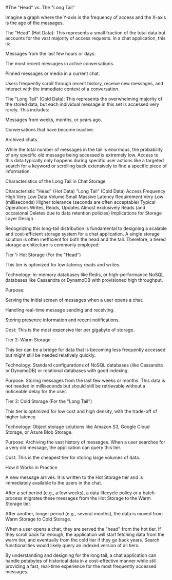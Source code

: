 #The "Head" vs. The "Long Tail"

Imagine a graph where the Y-axis is the frequency of access and the X-axis is the age of the messages.

The "Head" (Hot Data): This represents a small fraction of the total data but accounts for the vast majority of access requests. In a chat application, this is:

Messages from the last few hours or days.

The most recent messages in active conversations.

Pinned messages or media in a current chat.

Users frequently scroll through recent history, receive new messages, and interact with the immediate context of a conversation.

The "Long Tail" (Cold Data): This represents the overwhelming majority of the stored data, but each individual message in this set is accessed very rarely. This includes:

Messages from weeks, months, or years ago.

Conversations that have become inactive.

Archived chats.

While the total number of messages in the tail is enormous, the probability of any specific old message being accessed is extremely low. Access to this data typically only happens during specific user actions like a targeted search for a keyword or scrolling back extensively to find a specific piece of information.

Characteristics of the Long Tail in Chat Storage

Characteristic	"Head" (Hot Data)	"Long Tail" (Cold Data)
Access Frequency	High	Very Low
Data Volume	Small	Massive
Latency Requirement	Very Low (milliseconds)	Higher tolerance (seconds are often acceptable)
Typical Operations	Writes, Reads, Updates	Almost exclusively Reads (and occasional Deletes due to data retention policies)
Implications for Storage Layer Design

Recognizing this long-tail distribution is fundamental to designing a scalable and cost-efficient storage system for a chat application. A single storage solution is often inefficient for both the head and the tail. Therefore, a tiered storage architecture is commonly employed:

Tier 1: Hot Storage (For the "Head")

This tier is optimized for low-latency reads and writes.

Technology: In-memory databases like Redis, or high-performance NoSQL databases like Cassandra or DynamoDB with provisioned high throughput.

Purpose:

Serving the initial screen of messages when a user opens a chat.

Handling real-time message sending and receiving.

Storing presence information and recent notifications.

Cost: This is the most expensive tier per gigabyte of storage.

Tier 2: Warm Storage

This tier can be a bridge for data that is becoming less frequently accessed but might still be needed relatively quickly.

Technology: Standard configurations of NoSQL databases (like Cassandra or DynamoDB) or relational databases with good indexing.

Purpose: Storing messages from the last few weeks or months. This data is not needed in milliseconds but should still be retrievable without a noticeable delay for the user.

Tier 3: Cold Storage (For the "Long Tail")

This tier is optimized for low cost and high density, with the trade-off of higher latency.

Technology: Object storage solutions like Amazon S3, Google Cloud Storage, or Azure Blob Storage.

Purpose: Archiving the vast history of messages. When a user searches for a very old message, the application can query this tier.

Cost: This is the cheapest tier for storing large volumes of data.

How it Works in Practice

A new message arrives. It is written to the Hot Storage tier and is immediately available to the users in the chat.

After a set period (e.g., a few weeks), a data lifecycle policy or a batch process migrates these messages from the Hot Storage to the Warm Storage tier.

After another, longer period (e.g., several months), the data is moved from Warm Storage to Cold Storage.

When a user opens a chat, they are served the "head" from the hot tier. If they scroll back far enough, the application will start fetching data from the warm tier, and eventually from the cold tier if they go back years. Search functionalities would likely query an indexed version of all tiers.

By understanding and designing for the long tail, a chat application can handle petabytes of historical data in a cost-effective manner while still providing a fast, real-time experience for the most frequently accessed messages.